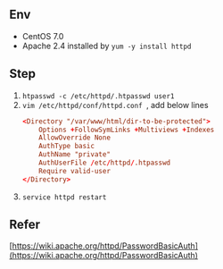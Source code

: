 ## Env
- CentOS 7.0
- Apache 2.4 installed by `yum -y install httpd`

## Step
1. `htpasswd -c /etc/httpd/.htpasswd user1` 
1. `vim /etc/httpd/conf/httpd.conf `, add below lines
    ``` httpd.conf
    <Directory "/var/www/html/dir-to-be-protected">
        Options +FollowSymLinks +Multiviews +Indexes
        AllowOverride None
        AuthType basic
        AuthName "private"
        AuthUserFile /etc/httpd/.htpasswd
        Require valid-user
    </Directory>
    ```
1. `service httpd restart`


## Refer
[https://wiki.apache.org/httpd/PasswordBasicAuth](https://wiki.apache.org/httpd/PasswordBasicAuth)

